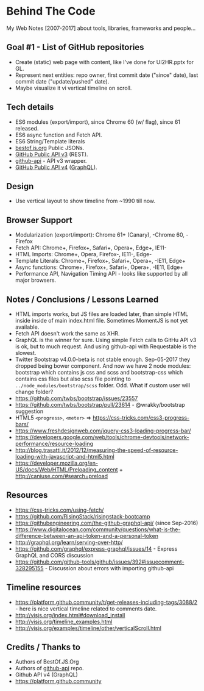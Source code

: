 Behind The Code
===
My Web Notes [2007-2017] about tools, libraries, frameworks and people...

## Goal #1 - List of GitHub repositories

- Create (static) web page with content, like I've done for UI2HR.pptx for GL.
- Represent next entities: repo owner, first commit date ("since" date), last commit date ("update/pushed" date).
- Maybe visualize it vi vertical timeline on scroll.


## Tech details

- ES6 modules (export/import), since Chrome 60 (w/ flag), since 61 released.
- ES6 async function and Fetch API.
- ES6 String/Template literals
- [bestof.js.org](https://bestof.js.org) Public JSONs.
- [GitHub Public API v3](https://developer.github.com/v3/) (REST).
- [github-api](https://github.com/github-tools/github) - API v3 wrapper.
- [GitHub Public API v4](https://developer.github.com/v4/) ([GraphQL](http://graphql.org)).


## Design

- Use vertical layout to show timeline from ~1990 till now.


## Browser Support

- Modularization (export/import): Chrome 61+ (Canary), -Chrome 60, -Firefox
- Fetch API: Chrome+, Firefox+, Safari+, Opera+, Edge+, IE11-
- HTML Imports: Chrome+, Opera, Firefox-, IE11-, Edge-
- Template Literals: Chrome+, Firefox+, Safari+, Opera+, -IE11, Edge+
- Async functions: Chrome+, Firefox+, Safari+, Opera+, -IE11, Edge+
- Performance API, Navigation Timing API - looks like supported by all major browsers.

## Notes / Conclusions / Lessons Learned

- HTML imports works, but JS files are loaded later, than simple HTML inside inside of main index.html file. Sometimes MomentJS is not yet available.
- Fetch API doesn't work the same as XHR.
- GraphQL is the winner for sure. Using simple Fetch calls to GitHu API v3 is ok, but to much request. And using github-api with Requestable is the slowest.
- Twitter Bootstrap v4.0.0-beta is not stable enough. Sep-05-2017 they dropped being bower component. And now we have 2 node modules: bootstrap which contains js css and scss and bootstrap-css which contains css files but also scss file pointing to `../node_modules/bootstrap/scss` folder. Odd. What if custom user will change folder?
- https://github.com/twbs/bootstrap/issues/23557
- https://github.com/twbs/bootstrap/pull/23614 - @wrakky/bootstrap suggestion
- HTML5 `<progress>`, `<meter>` => https://css-tricks.com/css3-progress-bars/
- https://www.freshdesignweb.com/jquery-css3-loading-progress-bar/
- https://developers.google.com/web/tools/chrome-devtools/network-performance/resource-loading
- http://blog.trasatti.it/2012/12/measuring-the-speed-of-resource-loading-with-javascript-and-html5.html
- https://developer.mozilla.org/en-US/docs/Web/HTML/Preloading_content + http://caniuse.com/#search=preload

## Resources

- https://css-tricks.com/using-fetch/
- https://github.com/RisingStack/risingstack-bootcamp
- https://githubengineering.com/the-github-graphql-api/ (since Sep-2016)
- https://www.digitalocean.com/community/questions/what-is-the-difference-between-an-api-token-and-a-personal-token
- http://graphql.org/learn/serving-over-http/
- https://github.com/graphql/express-graphql/issues/14 - Express GraphQL and CORS discussion
- https://github.com/github-tools/github/issues/392#issuecomment-328295155 - Discussion about errors with importing github-api


## Timeline resources
- https://platform.github.community/t/get-releases-including-tags/3088/2 - here is nice vertical timeline related to comments date.
- http://visjs.org/index.html#download_install
- http://visjs.org/timeline_examples.html
- http://visjs.org/examples/timeline/other/verticalScroll.html


## Credits / Thanks to

- Authors of BestOf.JS.Org
- Authors of [github-api](https://github.com/github-tools/github) repo.
- Github API v4 (GraphQL)
- https://platform.github.community